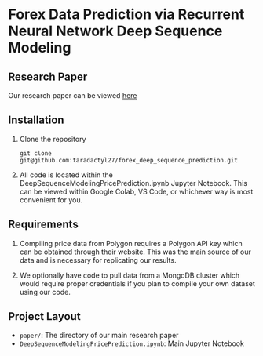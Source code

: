 # Forex Data Prediction via Recurrent Neural Network Deep Sequence Modeling

## Research Paper
Our research paper can be viewed [here](https://github.com/taradactyl27/forex_deep_sequence_prediction/blob/main/paper/Forex_Prediction_via_Recurrent_Neural_Network_Deep_Sequence_Modeling.pdf)

## Installation

1. Clone the repository 
    
    `git clone git@github.com:taradactyl27/forex_deep_sequence_prediction.git`

2. All code is located within the DeepSequenceModelingPricePrediction.ipynb Jupyter Notebook. This can be viewed within Google Colab, VS Code, or whichever way is most convenient for you.

## Requirements

1. Compiling price data from Polygon requires a Polygon API key which can be obtained through their website. This was the main source of our data and is necessary for replicating our results.  

2. We optionally have code to pull data from a MongoDB cluster which would require proper credentials if you plan to compile your own dataset using our code.

## Project Layout

- `paper/`: The directory of our main research paper
- `DeepSequenceModelingPricePrediction.ipynb`: Main Jupyter Notebook